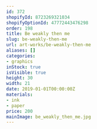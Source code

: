 ```yaml
---
id: 372
shopifyId: 8723269321034
shopifyOptionId: 47772443476298
order: 198
title: Be weakly then me
slug: be-weakly-then-me
url: art-works/be-weakly-then-me
aliases: []
categories:
- graphics
inStock: true
isVisible: true
height: 30
width: 21
date: 2019-01-01T00:00:00Z
materials:
- ink
- paper
price: 200
mainImage: be_weakly_then_me.jpg
---
```

